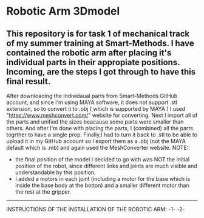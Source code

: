 # Robotic Arm 3Dmodel
This repository is for task 1 of mechanical track of my summer training at Smart-Methods.
I have contained the robotic arm after placing it's individual parts in their appropiate positions. Incoming, are the steps I got through to have this final result.
-----------------------------------------------------------------------------------------------------------------------------------------
After downloading the individaual parts from Smart-Methods GitHub account, and since i'm using MAYA software, it does not support .stl extension, so to convert it to .obj ( which is supported by MAYA ) I used "https://www.meshconvert.com/" website for converting.
Next I import all of the parts and unified the sizes beacause some parts were smaller than others.
And after I'm done with placing the parts, I (combined) all the parts togrther to have a single prop. 
Finally,I had to turn it back to .stl to be able to upload it in my GitHub account so I export them as a .obj (not the MAYA default which is .mb) and again used the MeshConverter website.
NOTE:: 
- the final position of the model I decided to go with was NOT the initial position of the robot, since different links and joints are much visible and understandable by this position.
- I added a motors in each joint (including a motor for the base which is inside the base body at the botton) and a smaller different motor than the rest at the gripper.
-----------------------------------------------------------------------------------------------------------------------------------------
INSTRUCTIONS OF THE INSTALLATION OF THE ROBOTIC ARM:
-1- 
-2-
